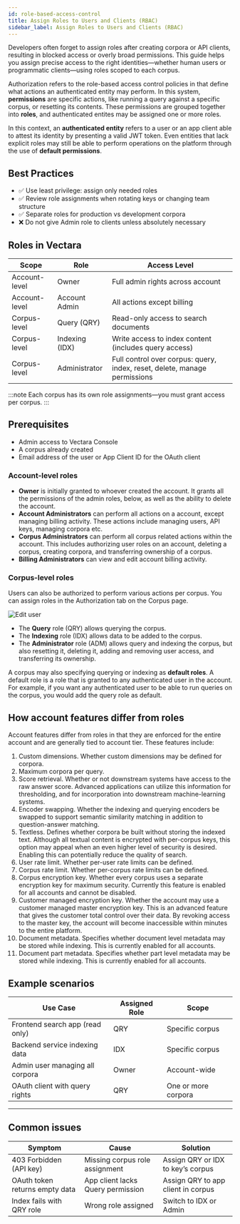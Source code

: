 ```yaml
---
id: role-based-access-control
title: Assign Roles to Users and Clients (RBAC)
sidebar_label: Assign Roles to Users and Clients (RBAC)
---
```



Developers often forget to assign roles after creating corpora or API clients, 
resulting in blocked access or overly broad permissions. This guide helps you 
assign precise access to the right identities—whether human users or 
programmatic clients—using roles scoped to each corpus.

Authorization refers to the role-based access control policies in <Config v="names.product"/> that define
what actions an authenticated entity may perform. In this system, **permissions** are 
specific actions, like running a query against a specific corpus, or resetting
its contents. These permissions are grouped together into **roles**, and
authenticated entites may be assigned one or more roles.

In this context, an **authenticated entity** refers to a user or an app client 
able to attest its identity by presenting a valid JWT token. Even entities that 
lack explicit roles may still be able to perform operations on the platform 
through the use of **default permissions**.

## Best Practices

- ✅ Use least privilege: assign only needed roles
- ✅ Review role assignments when rotating keys or changing team structure
- ✅ Separate roles for production vs development corpora
- ❌ Do not give Admin role to clients unless absolutely necessary

## Roles in Vectara

| **Scope**       | **Role**        | **Access Level**                                                          |
|------------------|------------------|----------------------------------------------------------------------------|
| Account-level    | Owner             | Full admin rights across account                                          |
| Account-level    | Account Admin     | All actions except billing                                                |
| Corpus-level     | Query (QRY)       | Read-only access to search documents                                      |
| Corpus-level     | Indexing (IDX)    | Write access to index content (includes query access)                     |
| Corpus-level     | Administrator     | Full control over corpus: query, index, reset, delete, manage permissions |

:::note
Each corpus has its own role assignments—you must grant access per corpus.
:::


## Prerequisites

- Admin access to Vectara Console
- A corpus already created
- Email address of the user or App Client ID for the OAuth client

### Account-level roles

- **Owner** is initially granted to whoever created the account. It grants
  all the permissions of the admin roles, below, as well as the ability to
  delete the account.
- **Account Administrators** can perform all actions on a account, except
  managing billing activity. These actions include managing users, API keys,
  managing corpora etc.
- **Corpus Administrators** can perform all corpus related actions within the
  account. This includes authorizing user roles on an account, deleting a corpus,
  creating corpora, and transferring ownership of a corpus.
- **Billing Administrators** can view and edit account billing activity.

### Corpus-level roles

Users can also be authorized to perform various actions per corpus. You can 
assign roles in the Authorization tab on the Corpus page.

![Edit user](/img/corpus_auth.png)

- The **Query** role (QRY) allows querying the corpus.
- The **Indexing** role (IDX) allows data to be added to the corpus.
- The **Administrator** role (ADM) allows query and indexing the corpus, but
  also resetting it, deleting it, adding and removing user access, and
  transferring its ownership.

A corpus may also specifying querying or indexing as **default roles**. A default
role is a role that is granted to any authenticated user in the account. For
example, if you want any authenticated user to be able to run queries on the
corpus, you would add the query role as default. 

## How account features differ from roles

Account features differ from roles in that they are enforced for the entire
account and are generally tied to account tier. These features include:

1. Custom dimensions. Whether custom dimensions may be defined for corpora.
2. Maximum corpora per query.
3. Score retrieval. Whether or not downstream systems have access to the raw
   answer score. Advanced applications can utilize this information for
   thresholding, and for incorporation into downstream machine-learning systems.
4. Encoder swapping. Whether the indexing and querying encoders be swapped to
   support semantic similarity matching in addition to question-answer matching.
5. Textless. Defines whether corpora be built without storing the indexed text.
   Although all textual content is encrypted with per-corpus keys, this option
   may appeal when an even higher level of security is desired. Enabling this
   can potentially reduce the quality of search.
6. User rate limit. Whether per-user rate limits can be defined.
7. Corpus rate limit. Whether per-corpus rate limits can be defined.
8. Corpus encryption key. Whether every corpus uses a separate encryption key
   for maximum security. Currently this feature is enabled for all accounts and
   cannot be disabled.
9. Customer managed encryption key. Whether the account may use a customer
   managed master encryption key. This is an advanced feature that gives the
   customer total control over their data. By revoking access to the master
   key, the account will become inaccessible within minutes to the entire
   platform.
10. Document metadata. Specifies whether document level metadata may be stored
   while indexing. This is currently enabled for all accounts.
11. Document part metadata. Specifies whether part level metadata may be stored
   while indexing. This is currently enabled for all accounts.


## Example scenarios

| **Use Case**                      | **Assigned Role** | **Scope**        |
|-----------------------------------|-------------------|------------------|
| Frontend search app (read only)   | QRY               | Specific corpus  |
| Backend service indexing data     | IDX               | Specific corpus  |
| Admin user managing all corpora   | Owner             | Account-wide     |
| OAuth client with query rights    | QRY               | One or more corpora |

---

## Common issues

| **Symptom**                    | **Cause**                            | **Solution**                                 |
|--------------------------------|---------------------------------------|----------------------------------------------|
| 403 Forbidden (API key)        | Missing corpus role assignment        | Assign QRY or IDX to key’s corpus            |
| OAuth token returns empty data | App client lacks Query permission     | Assign QRY to app client in corpus           |
| Index fails with QRY role      | Wrong role assigned                   | Switch to IDX or Admin                       |



